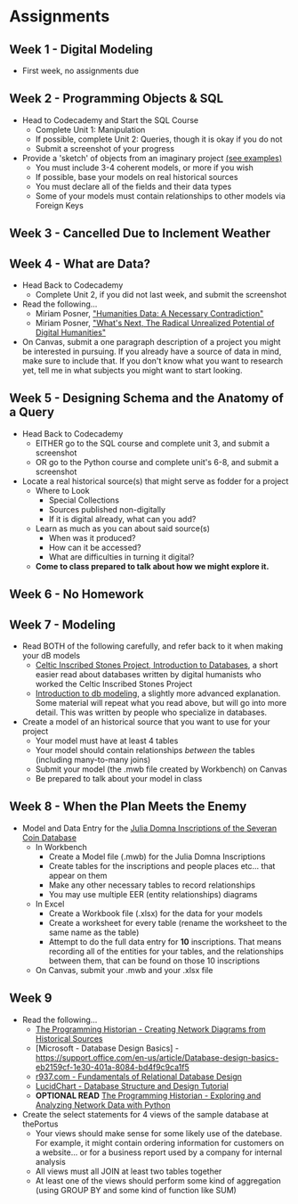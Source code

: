 # Assignments

## Week 1 - Digital Modeling
* First week, no assignments due

## Week 2 - Programming Objects & SQL
* Head to Codecademy and Start the SQL Course
    * Complete Unit 1: Manipulation
    * If possible, complete Unit 2: Queries, though it is okay if you do not
    * Submit a screenshot of your progress
* Provide a 'sketch' of objects from an imaginary project [(see examples)](examples.md)
    * You must include 3-4 coherent models, or more if you wish
    * If possible, base your models on real historical sources
    * You must declare all of the fields and their data types
    * Some of your models must contain relationships to other models via Foreign Keys

## Week 3 - Cancelled Due to Inclement Weather

## Week 4 - What are Data?
* Head Back to Codecademy
    * Complete Unit 2, if you did not last week, and submit the screenshot
* Read the following...
    - Miriam Posner, ["Humanities Data: A Necessary Contradiction"](http://miriamposner.com/blog/humanities-data-a-necessary-contradiction)
    - Miriam Posner, ["What's Next, The Radical Unrealized Potential of Digital Humanities"](http://miriamposner.com/blog/whats-next-the-radical-unrealized-potential-of-digital-humanities)
* On Canvas, submit a one paragraph description of a project you might be interested in pursuing. If you already have a source of data in mind, make sure to include that. If you don't know what you want to research yet, tell me in what subjects you might want to start looking.

## Week 5 - Designing Schema and the Anatomy of a Query
* Head Back to Codecademy
    * EITHER go to the SQL course and complete unit 3, and submit a screenshot
    * OR go to the Python course and complete unit's 6-8, and submit a screenshot
* Locate a real historical source(s) that might serve as fodder for a project
    * Where to Look
        * Special Collections
        * Sources published non-digitally
        * If it is digital already, what can you add?
    * Learn as much as you can about said source(s)
        * When was it produced?
        * How can it be accessed?
        * What are difficulties in turning it digital?
    * **Come to class prepared to talk about how we might explore it.**

## Week 6 - No Homework

## Week 7 - Modeling

* Read BOTH of the following carefully, and refer back to it when making your dB models
    * [Celtic Inscribed Stones Project, Introduction to Databases](http://www.ucl.ac.uk/archaeology/cisp/database/manual/node1.html), a short easier read about databases written by digital humanists who worked the Celtic Inscribed Stones Project
    * [Introduction to db modeling](http://datanamic.com/support/lt-dez005-introduction-db-modeling.html), a slightly more advanced explanation. Some material will repeat what you read above, but will go into more detail. This was written by people who specialize in databases.
* Create a model of an historical source that you want to use for your project
    * Your model must have at least 4 tables
    * Your model should contain relationships *between* the tables (including many-to-many joins)
    * Submit your model (the .mwb file created by Workbench) on Canvas
    * Be prepared to talk about your model in class

## Week 8 - When the Plan Meets the Enemy

* Model and Data Entry for the [Julia Domna Inscriptions of the Severan Coin Database](http://web3.forest.usf.edu/main/other/severan/jdi/)
    * In Workbench
        * Create a Model file (.mwb) for the Julia Domna Inscriptions
        * Create tables for the inscriptions and people places etc... that appear on them
        * Make any other necessary tables to record relationships
        * You may use multiple EER (entity relationships) diagrams
    * In Excel
        * Create a Workbook file (.xlsx) for the data for your models
        * Create a worksheet for every table (rename the worksheet to the same name as the table)
        * Attempt to do the full data entry for **10** inscriptions. That means recording all of the entities for your tables, and the relationships between them, that can be found on those 10 inscriptions
    * On Canvas, submit your .mwb and your .xlsx file

## Week 9

* Read the following...
    * [The Programming Historian - Creating Network Diagrams from Historical Sources](https://programminghistorian.org/lessons/creating-network-diagrams-from-historical-sources)
    * [Microsoft - Database Design Basics] - https://support.office.com/en-us/article/Database-design-basics-eb2159cf-1e30-401a-8084-bd4f9c9ca1f5
    * [r937.com - Fundamentals of Relational Database Design](http://r937.com/relational.html)
    * [LucidChart - Database Structure and Design Tutorial](https://www.lucidchart.com/pages/database-diagram/database-design)
    * **OPTIONAL READ** [The Programming Historian - Exploring and Analyzing Network Data with Python](https://programminghistorian.org/lessons/exploring-and-analyzing-network-data-with-python)
* Create the select statements for 4 views of the sample database at thePortus
    * Your views should make sense for some likely use of the datebase. For example, it might contain ordering information for customers on a website... or for a business report used by a company for internal analysis
    * All views must all JOIN at least two tables together
    * At least one of the views should perform some kind of aggregation (using GROUP BY and some kind of function like SUM)
